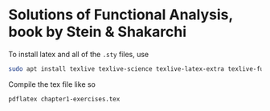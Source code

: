 # Solutions of Functional Analysis, book by Stein & Shakarchi

To install latex and all of the `.sty` files, use

```bash
sudo apt install texlive texlive-science texlive-latex-extra texlive-full texlive-fonts-extra texlive-lang-cyrillic
```

Compile the tex file like so

```bash
pdflatex chapter1-exercises.tex
```
